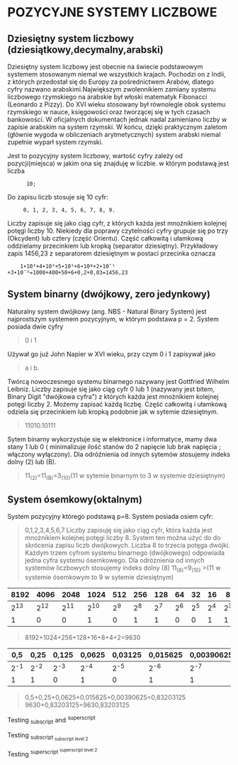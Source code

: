 POZYCYJNE SYSTEMY LICZBOWE
====================================
Dziesiętny system liczbowy (dziesiątkowy,decymalny,arabski)
-----------------------------------------------------
Dziesiętny system liczbowy jest obecnie na świecie podstawowym systemem stosowanym niemal we wszystkich krajach. Pochodzi on z Indii, z których przedostał się do Europy za pośrednictwem Arabów, dlatego cyfry nazwano arabskimi.Największym zwolennikiem zamiany systemu liczbowego rzymskiego na arabskie był włoski matematyk Fibonacci (Leonardo z Pizzy).  Do XVI wieku stosowany był równolegle obok systemu rzymskiego w nauce, księgowości oraz tworzącej się w tych czasach bankowości. W oficjalnych dokumentach jednak nadal zamieniano liczby w zapisie arabskim na system rzymski. W końcu, dzięki praktycznym zaletom (głównie wygoda w obliczeniach arytmetycznych) system arabski niemal zupełnie wyparł system rzymski.

Jest to pozycyjny system liczbowy, wartość cyfry zależy od pozycji(miejsca) w jakim ona się znajduję w liczbie. w którym podstawą jest liczba

          10; 
          
Do zapisu liczb stosuje się 10 cyfr:

         0, 1, 2, 3, 4, 5, 6, 7, 8, 9. 
         
Liczby zapisuje się jako ciąg cyfr, z których każda jest mnożnikiem kolejnej potęgi liczby 10. Niekiedy dla poprawy czytelności cyfry grupuje się po trzy (Okcydent) lub cztery (część Orientu).  Część całkowitą i ułamkową oddzielamy przecinkiem lub kropką (separator dziesiętny). 
Przykładowy zapis 1456,23 z separatorem dziesiętnym w postaci przecinka oznacza

        1∙10³+4∙10²+5∙10¹+6∙10º+2∙10ˉ¹ +3∙10ˉ²=1000+400+50+6+0,2+0,03=1456,23
  

System binarny (dwójkowy, zero jedynkowy)
---------------------
Naturalny system dwójkowy (ang. NBS - Natural Binary System) jest najprostszym systemem pozycyjnym, w którym podstawa p = 2. System posiada dwie cyfry 
> 0 i 1

Używał go już John Napier w XVI wieku, przy czym 0 i 1 zapisywał jako 
>a i b. 

Twórcą nowoczesnego systemu binarnego nazywany jest Gottfried Wilhelm Leibniz.
Liczby zapisuje się jako ciąg cyfr 0 lub 1 (nazywany jest bitem, Binary Digit "dwójkowa cyfra") z których każda jest mnożnikiem kolejnej potęgi liczby 2. Możemy zapisać każdą liczbę. Część całkowitą i ułamkową odziela się przecinkiem lub kropką podobnie jak w sytemie dziesiętnym.
>11010.10111

Sytem binarny wykorzystuje się w elektronice i informatyce, mamy dwa stany 1 lub 0 ( minimalizuje ilość stanów do 2 napięcie lub brak napięcia ; włączony wyłączony). 
Dla odróźnienia od innych sytemów stosujemy indeks dolny (2) lub (B).
>11<sub>(2)</sub>=11<sub>(B)</sub>=3<sub>(10)</sub
          >(11 w sytemie binarnym to 3 w systemie dziesiętnym)          
          
System ósemkowy(oktalnym)  
---------------------------
System pozycyjny którego podstawą p=8. System posiada osiem cyfr:
>0,1,2,3,4,5,6,7
Liczby zapisuję się jako ciąg cyfr, która każda jest mnożnikiem kolejnej potęgi liczby 8. System ten można użyć do do skrócenia zapisu liczb dwójkowych. Liczba 8 to trzecia potęga dwójki. Każdym trzem cyfrom systemu binarnego (dwójkowego) odpowiada jedna cyfra systemu ósemkowego. 
Dla odróznienia od innych systemów liczbowych stosujemy indeks dolny (8)
>11<sub>(8)</sub>=9<sub>(10)</sub> 
          >(11 w systemie ósemkowym to 9 w sytemie dziesiętnym)
          
          
          

|8192 |4096 |2048|1024 |512 |256 |128 |64 | 32 |16 | 8 |4|2|1|
| - | - | - | - | - | -| - | - | - | - | - | - |  -| - |  
|2<sup>13</sup>|2<sup>12</sup>|2<sup>11</sup>|2<sup>10</sup>|2<sup>9</sup>|2<sup>8</sup>|2<sup>7</sup>|2<sup>6</sup>|2<sup>5</sup>|2<sup>4</sup>|2<sup>3</sup>|2<sup>2</sup>|2<sup>1</sup>|2<sup>0</sup>|
 | 1 |0 | 0 | 1 | 0 | 1 | 1 | 0 | 0 | 1 | 1 | 1 | 1| 0 |
>8192+1024+256+128+16+8+4+2=9630
 
 |0,5 |0,25 |0,125 |0,0625 |0,03125|0,015625|0,00390625|0,000976562
| - | - | -| - | - | - |  - |  -| 
|2<sup>-1</sup>|2<sup>-2</sup>|2<sup>-3</sup>|2<sup>-4</sup>|2<sup>-5</sup>|2<sup>-6</sup>|2<sup>-7</sup>|2<sup>-8</sup>|2<sup>-9</sup>|
 | 1 | 1 | 0 | 1 | 0 | 1 | 1 | 0 |
 
>0,5+0,25+0,0625+0,015625+0,00390625=0,83203125
>9630+0,83203125=9630,83203125


Testing <sub>subscript</sub> and <sup>superscript</sup>

Testing <sub>subscript <sub>subscript level 2</sub></sub>

Testing <sup>superscript <sup>superscript level 2</sup></sup>
